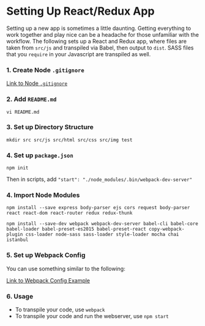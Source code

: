 # Setting Up React/Redux App

Setting up a new app is sometimes a little daunting. Getting everything to work together and play nice can be a headache for those unfamiliar with the workflow. The following sets up a React and Redux app, where files are taken from `src/js` and transpiled via Babel, then output to `dist`. SASS files that you `require` in your Javascript are transpiled as well.

### 1. Create Node `.gitignore`

[Link to Node `.gitignore`](https://github.com/github/gitignore/blob/master/Node.gitignore)

### 2. Add `README.md`

    vi README.md

### 3. Set up Directory Structure

    mkdir src src/js src/html src/css src/img test

### 4. Set up `package.json`

    npm init

Then in scripts, add `"start": "./node_modules/.bin/webpack-dev-server"`

### 4. Import Node Modules

    npm install --save express body-parser ejs cors request body-parser react react-dom react-router redux redux-thunk

    npm install --save-dev webpack webpack-dev-server babel-cli babel-core babel-loader babel-preset-es2015 babel-preset-react copy-webpack-plugin css-loader node-sass sass-loader style-loader mocha chai istanbul

### 5. Set up Webpack Config

You can use something similar to the following:

[Link to Webpack Config Example](http://cloudandcode.tumblr.com/post/157253246206/npm-and-webpack-setup-for-react-app)

### 6. Usage

* To transpile your code, use `webpack`
* To transpile your code and run the webserver, use `npm start`
